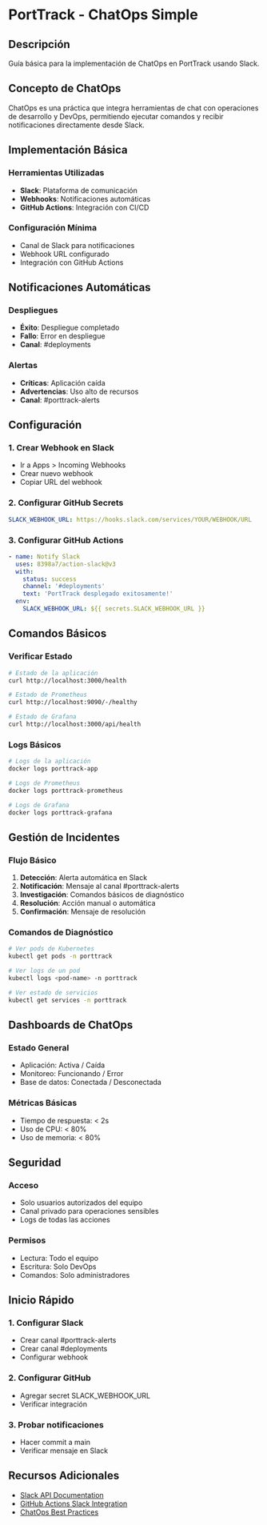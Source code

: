 # PortTrack - ChatOps Simple

## Descripción

Guía básica para la implementación de ChatOps en PortTrack usando Slack.

## Concepto de ChatOps

ChatOps es una práctica que integra herramientas de chat con operaciones de desarrollo y DevOps, permitiendo ejecutar comandos y recibir notificaciones directamente desde Slack.

## Implementación Básica

### Herramientas Utilizadas
- **Slack**: Plataforma de comunicación
- **Webhooks**: Notificaciones automáticas
- **GitHub Actions**: Integración con CI/CD

### Configuración Mínima
- Canal de Slack para notificaciones
- Webhook URL configurado
- Integración con GitHub Actions

## Notificaciones Automáticas

### Despliegues
- **Éxito**: Despliegue completado
- **Fallo**: Error en despliegue
- **Canal**: #deployments

### Alertas
- **Críticas**: Aplicación caída
- **Advertencias**: Uso alto de recursos
- **Canal**: #porttrack-alerts

## Configuración

### 1. Crear Webhook en Slack
- Ir a Apps > Incoming Webhooks
- Crear nuevo webhook
- Copiar URL del webhook

### 2. Configurar GitHub Secrets
```yaml
SLACK_WEBHOOK_URL: https://hooks.slack.com/services/YOUR/WEBHOOK/URL
```

### 3. Configurar GitHub Actions
```yaml
- name: Notify Slack
  uses: 8398a7/action-slack@v3
  with:
    status: success
    channel: '#deployments'
    text: 'PortTrack desplegado exitosamente!'
  env:
    SLACK_WEBHOOK_URL: ${{ secrets.SLACK_WEBHOOK_URL }}
```

## Comandos Básicos

### Verificar Estado
```bash
# Estado de la aplicación
curl http://localhost:3000/health

# Estado de Prometheus
curl http://localhost:9090/-/healthy

# Estado de Grafana
curl http://localhost:3000/api/health
```

### Logs Básicos
```bash
# Logs de la aplicación
docker logs porttrack-app

# Logs de Prometheus
docker logs porttrack-prometheus

# Logs de Grafana
docker logs porttrack-grafana
```

## Gestión de Incidentes

### Flujo Básico
1. **Detección**: Alerta automática en Slack
2. **Notificación**: Mensaje al canal #porttrack-alerts
3. **Investigación**: Comandos básicos de diagnóstico
4. **Resolución**: Acción manual o automática
5. **Confirmación**: Mensaje de resolución

### Comandos de Diagnóstico
```bash
# Ver pods de Kubernetes
kubectl get pods -n porttrack

# Ver logs de un pod
kubectl logs <pod-name> -n porttrack

# Ver estado de servicios
kubectl get services -n porttrack
```

## Dashboards de ChatOps

### Estado General
- Aplicación: Activa / Caída
- Monitoreo: Funcionando / Error
- Base de datos: Conectada / Desconectada

### Métricas Básicas
- Tiempo de respuesta: < 2s
- Uso de CPU: < 80%
- Uso de memoria: < 80%

## Seguridad

### Acceso
- Solo usuarios autorizados del equipo
- Canal privado para operaciones sensibles
- Logs de todas las acciones

### Permisos
- Lectura: Todo el equipo
- Escritura: Solo DevOps
- Comandos: Solo administradores

## Inicio Rápido

### 1. Configurar Slack
- Crear canal #porttrack-alerts
- Crear canal #deployments
- Configurar webhook

### 2. Configurar GitHub
- Agregar secret SLACK_WEBHOOK_URL
- Verificar integración

### 3. Probar notificaciones
- Hacer commit a main
- Verificar mensaje en Slack

## Recursos Adicionales

- [Slack API Documentation](https://api.slack.com/)
- [GitHub Actions Slack Integration](https://github.com/8398a7/action-slack)
- [ChatOps Best Practices](https://www.atlassian.com/incident-management/devops/chatops)
